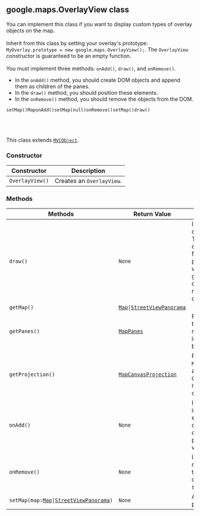 <h2 id="OverlayView">
google.maps.OverlayView
class
</h2><p>You can implement this class if you want to display custom types of overlay objects on the map. <br><br>Inherit from this class by setting your overlay's prototype: <code>MyOverlay.prototype = new google.maps.OverlayView();</code>. The <code>OverlayView</code> constructor is guaranteed to be an empty function. <br><br>You must implement three methods: <code>onAdd()</code>, <code>draw()</code>, and <code>onRemove()</code>. </p><ul> <li>In the <code>onAdd()</code> method, you should create DOM objects and append them as children of the panes.</li> <li>In the <code>draw()</code> method, you should position these elements.</li> <li>In the <code>onRemove()</code> method, you should remove the objects from the DOM.</li> </ul><code>setMap()</code><code>Map</code><code>onAdd()</code><code>setMap(null)</code><code>onRemove()</code><code>setMap()</code><code>draw()</code><br><br><br><br><p></p><p>This class extends
<code><a href="https://github.com/amenadiel/google-maps-documentation/blob/master/docs/google.maps.MVCObject.md">MVCObject</a></code>.
</p><h3 id="devsite_header_93">Constructor</h3><table summary="class OverlayView - Constructor" width="100%">
<thead>
<tr><th>Constructor</th>
<th>Description</th>
</tr></thead>
<tbody>
<tr>
<td><code>OverlayView()</code></td>
<td>Creates an <code>OverlayView</code>.</td>
</tr>
</tbody>
</table><h3 id="devsite_header_94">Methods</h3><table summary="class OverlayView - Methods" width="100%">
<thead>
<tr><th>Methods</th>
<th>Return Value</th>
<th>Description</th>
</tr></thead>
<tbody>
<tr>
<td><code>draw()</code></td>
<td><code>None</code></td>
<td>Implement this method to draw or update the overlay. This method is called after onAdd() and when the position from projection.fromLatLngToPixel() would return a new value for a given LatLng. This can happen on change of zoom, center, or map type. It is not necessarily called on drag or resize.</td>
</tr>
<tr>
<td><code>getMap()</code></td>
<td><code><a href="https://github.com/amenadiel/google-maps-documentation/blob/master/docs/google.maps.Map.md">Map</a>|<a href="https://github.com/amenadiel/google-maps-documentation/blob/master/docs/google.maps.StreetViewPanorama.md">StreetViewPanorama</a></code></td>
<td></td>
</tr>
<tr>
<td><code>getPanes()</code></td>
<td><code><a href="https://github.com/amenadiel/google-maps-documentation/blob/master/docs/google.maps.MapPanes.md">MapPanes</a></code></td>
<td>Returns the panes in which this OverlayView can be rendered. The panes are not initialized until <code>onAdd</code> is called by the API.</td>
</tr>
<tr>
<td><code>getProjection()</code></td>
<td><code><a href="https://github.com/amenadiel/google-maps-documentation/blob/master/docs/google.maps.MapCanvasProjection.md">MapCanvasProjection</a></code></td>
<td>Returns the <code>MapCanvasProjection</code> object associated with this <code>OverlayView</code>. The projection is not initialized until <code>onAdd</code> is called by the API.</td>
</tr>
<tr>
<td><code>onAdd()</code></td>
<td><code>None</code></td>
<td>Implement this method to initialize the overlay DOM elements. This method is called once after setMap() is called with a valid map. At this point, panes and projection will have been initialized.</td>
</tr>
<tr>
<td><code>onRemove()</code></td>
<td><code>None</code></td>
<td>Implement this method to remove your elements from the DOM. This method is called once following a call to setMap(null).</td>
</tr>
<tr>
<td><code>setMap(map:<a href="https://github.com/amenadiel/google-maps-documentation/blob/master/docs/google.maps.Map.md">Map</a>|<a href="https://github.com/amenadiel/google-maps-documentation/blob/master/docs/google.maps.StreetViewPanorama.md">StreetViewPanorama</a>)</code></td>
<td><code>None</code></td>
<td>Adds the overlay to the map or panorama.</td>
</tr>
</tbody>
</table>